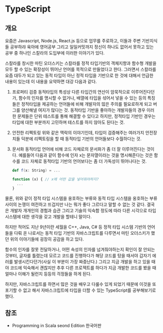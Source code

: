 # TypeScript

## 개요

요즘은 Javascript, Node.js, React.js 등으로 업무를 주로하고, 이들과 주변 기반지식들 공부하랴 육아에 영어공부 그리고 일일커밋까지 정신이 하나도 없어서 못하고 있는 공부 중 하나인 스칼라의 도입부에 이러한 이야기가 있다.

스칼라를 창시한 마틴 오더스키는 스칼라를 정적 타입기반의 객체지향과 함수형 개발을 모두 할 수 있는 확장성이 뛰어난 언어를 목적으로 만들었다고 한다. 그러면서 스칼라를 요즘 대두가 되고 있는 동적 타입이 아닌 정적 타입을 기반으로 한 것에 대해서 언급한 내용이 있는데 이 내용을 요약하면 대강 다음과 같다.

1. 프로퍼티 검증
  동적타입의 특성상 다른 타입간의 연산이 암묵적으로 이루어진다던가, 함수의 인자를 명시할 수 없거나, 배열에 타입을 섞어서 넣을 수 있는 등의 특징들은 정적타입을 제공하는 언어들에 비해 개발자의 많은 주의를 필요로하게 되고 버그를 양산해낼 여지가 많다는 것. 동적타입 기반을 좋아하는 개발자들의 경우 이러한 문제들은 단위 테스트를 통해 해결할 수 있다고 하지만, 정적타입 기반인 경우는 타입에 대한 부분까지 고민하며 테스트를 하지 않아도 된다는 것.
2. 안전한 리펙토링
  위와 같은 맥락의 이야기인데, 타입이 검증해주는 여러가지 안전장치들 덕분에 리펙토링을 할 때 동적타입 기반의 언어들보다 수월하다는 것.
3. 문서화
  동적타입 언어에 비해 코드 자체로의 문서화가 좀 더 잘 이루어진다는 것이다. 예를들어 다음과 같이 함수에 인자 x는 문자열이라는 것을 명시해준다는 것은 함수를 코드 자체로 동적타입 기반의 언어보다는 좀 더 가독성이 뛰어나다는 것.

    ```scala
    def f(x: String) = ...
    ```
    ```javascript
    function (x) { // x에 어떤 값을 넣어줘야하지?
      ...
    }    
    ```

물론, 위와 같이 정적 타입 시스템을 옹호하는 부류와 동적 타입 시스템을 옹호하는 부류 사이의 논쟁이 여전하고 뜨겁지만 나는 뭐가 좋다 그르다고 말할 수 없는 것 같다. 결국은 개발자 개개인의 경험과 습관 그리고 기술의 익숙함 정도에 따라 다른 시각으로 타입 시스템에 대한 생각을 갖고 개발을 할테니 말이다.

하지만 적어도 지난 9년이란 세월을 C++, Java, C# 등 정적 타입 시스템 기반의 언어들을 다뤄 온 나로서는 동적 타입 기반의 자바스크립트를 다루면서 마틴 오더스키가 했던 위의 이야기들에 굉장히 공감을 하고 있다.

함수의 인자를 잘못 전달하거나, 어떤 속성의 인자를 넘겨줘야하는지 확인이 잘 안되는 것부터, 글자를 틀렸는데 모르고 코드를 진행하다가 해당 코드를 탔을 때서야 갑자기 에러를 발생시킨다던가(사실 이 부분이 가장 짜증난다.) 그리고 지금 개발을 하고 있을 때야 코드에 익숙해서 괜찮지만 추후 다른 프로젝트를 하다가 지금 개발한 코드를 봤을 때 얼마나 이해가 될런지 등등의 걱정들을 하게 된다.

하지만, 자바스크립트를 하면서 많은 것을 배우고 다룰수 있게 되었기 때문에 이것을 또 포기할 수 없고 해서 자바스크립트에 타입을 더할 수 있는 TypeScript를 공부해보기로 했다.


## 참조

* Programming in Scala seond Edition 한국어판
